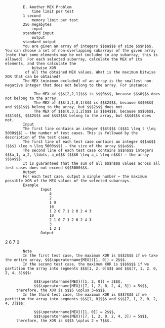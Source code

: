 			E. Another MEX Problem
				time limit per test
			1 second
				memory limit per test
			256 megabytes
				input
			standard input
				output
			standard output
			You are given an array of integers $$$a$$$ of size $$$n$$$. You can choose a set of non-overlapping subarrays of the given array (note that some elements may be not included in any subarray, this is allowed). For each selected subarray, calculate the MEX of its elements, and then calculate the 
				bitwise XOR
			 of all the obtained MEX values. What is the maximum bitwise XOR that can be obtained?
			The MEX (minimum excluded) of an array is the smallest non-negative integer that does not belong to the array. For instance: 
			 
				 The MEX of $$$[2,2,1]$$$ is $$$0$$$, because $$$0$$$ does not belong to the array. 
				 The MEX of $$$[3,1,0,1]$$$ is $$$2$$$, because $$$0$$$ and $$$1$$$ belong to the array, but $$$2$$$ does not. 
				 The MEX of $$$[0,3,1,2]$$$ is $$$4$$$, because $$$0$$$, $$$1$$$, $$$2$$$ and $$$3$$$ belong to the array, but $$$4$$$ does not. 
			Input
			The first line contains an integer $$$t$$$ ($$$1 \leq t \leq 5000$$$) — the number of test cases. This is followed by the description of the test cases.
			The first line of each test case contains an integer $$$n$$$ ($$$1 \leq n \leq 5000$$$) — the size of the array $$$a$$$.
			The second line of each test case contains $$$n$$$ integers $$$a_1, a_2, \ldots, a_n$$$ ($$$0 \leq a_i \leq n$$$) — the array $$$a$$$.
			It is guaranteed that the sum of all $$$n$$$ values across all test cases does not exceed $$$5000$$$.
			Output
			For each test case, output a single number — the maximum possible XOR of the MEX values of the selected subarrays.
			Example
					Input
						4
						2
						1 0
						10
						1 2 0 7 1 2 0 2 4 3
						10
						2 1 0 7 1 2 0 2 4 3
						3
						1 2 1
					Output
					
2
6
7
0

			Note
			In the first test case, the maximum XOR is $$$2$$$ if we take the entire array, $$$\operatorname{MEX}([1, 0]) = 2$$$.
			In the second test case, the maximum XOR is $$$6$$$ if we partition the array into segments $$$[1, 2, 0]$$$ and $$$[7, 1, 2, 0, 2, 4, 3]$$$: 
			 
				 $$$\operatorname{MEX}([1, 2, 0]) = 3$$$, 
				 $$$\operatorname{MEX}([7, 1, 2, 0, 2, 4, 3]) = 5$$$, 
		 therefore, the XOR is $$$5 \oplus 3=6$$$.
			In the third test case, the maximum XOR is $$$7$$$ if we partition the array into segments $$$[1, 0]$$$ and $$$[7, 1, 2, 0, 2, 4, 3]$$$: 
			 
				 $$$\operatorname{MEX}([1, 0]) = 2$$$, 
				 $$$\operatorname{MEX}([7, 1, 2, 0, 2, 4, 3]) = 5$$$, 
		 therefore, the XOR is $$$5 \oplus 2 = 7$$$.
